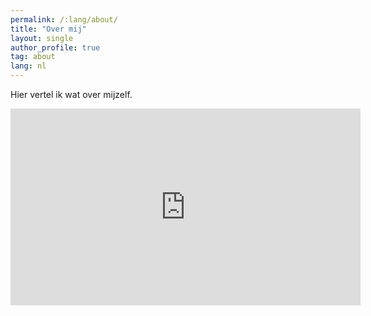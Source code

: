```yaml
---
permalink: /:lang/about/
title: "Over mij"
layout: single
author_profile: true
tag: about
lang: nl
---
```


Hier vertel ik wat over mijzelf.

<iframe width="560" height="315" src="https://www.youtube.com/embed/ugcqTOxuyuk?si=a2tKnpFdB2PEH4PO" title="YouTube video player" frameborder="0" allow="accelerometer; autoplay; clipboard-write; encrypted-media; gyroscope; picture-in-picture; web-share" referrerpolicy="strict-origin-when-cross-origin" allowfullscreen></iframe>